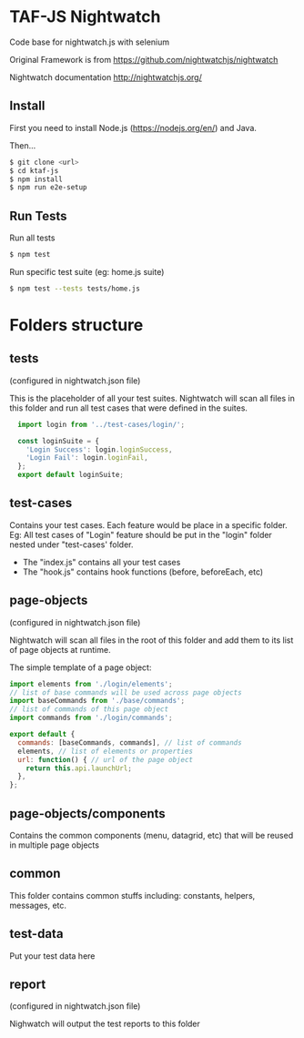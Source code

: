 # TAF-JS Nightwatch
Code base for nightwatch.js with selenium

Original Framework is from https://github.com/nightwatchjs/nightwatch

Nightwatch documentation http://nightwatchjs.org/
## Install

First you need to install Node.js (https://nodejs.org/en/) and Java.

Then...

```sh
$ git clone <url>
$ cd ktaf-js
$ npm install
$ npm run e2e-setup

```

## Run Tests

Run all tests

```sh
$ npm test
```
Run specific test suite (eg: home.js suite)

```sh
$ npm test --tests tests/home.js
```

# Folders structure

## tests
(configured in nightwatch.json file)

This is the placeholder of all your test suites. Nightwatch will scan all files in this folder and run all test cases that were defined in the suites.
```js
  import login from '../test-cases/login/';

  const loginSuite = {
    'Login Success': login.loginSuccess,
    'Login Fail': login.loginFail,
  };
  export default loginSuite;

```
## test-cases
Contains your test cases. Each feature would be place in a specific folder. Eg: All test cases of "Login" feature should be put in the "login" folder nested under "test-cases' folder.
- The "index.js" contains all your test cases
- The "hook.js" contains hook functions (before, beforeEach, etc)
## page-objects
(configured in nightwatch.json file)

Nightwatch will scan all files in the root of this folder and add them to its list of page objects at runtime.

The simple template of a page object:
```js
import elements from './login/elements';
// list of base commands will be used across page objects
import baseCommands from './base/commands'; 
// list of commands of this page object
import commands from './login/commands';

export default {
  commands: [baseCommands, commands], // list of commands 
  elements, // list of elements or properties 
  url: function() { // url of the page object 
    return this.api.launchUrl;
  },
};

```
## page-objects/components
Contains the common components (menu, datagrid, etc) that will be reused in multiple page objects
## common 
This folder contains common stuffs including: constants, helpers, messages, etc.

## test-data
Put your test data here
## report 
(configured in nightwatch.json file)

Nighwatch will output the test reports to this folder 


